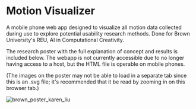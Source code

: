 # Motion Visualizer

A mobile phone web app designed to visualize all motion data collected during use to explore potential usability research methods. Done for Brown University's REU, AI in Computational Creativity.

The research poster with the full explanation of concept and results is included below. The webapp is not currently accessible due to no longer having access to a host, but the HTML file is operable on mobile phones.

(The images on the poster may not be able to load in a separate tab since this is an .svg file; it's recommended that it be read by zooming in on this browser tab.)

![brown_poster_karen_liu](https://github.com/klingliu/motion-visualizer/assets/32974169/094dffab-db22-429d-9070-4225ee0545ff)
